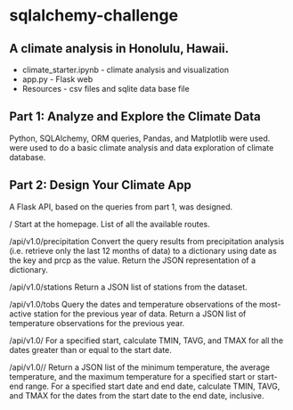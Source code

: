 # sqlalchemy-challenge 
## A climate analysis in Honolulu, Hawaii.

- climate_starter.ipynb - climate analysis and visualization
- app.py - Flask web
- Resources -  csv files and sqlite data base file

## Part 1: Analyze and Explore the Climate Data
Python, SQLAlchemy, ORM queries, Pandas, and Matplotlib were used. were used to do a basic climate analysis and data exploration of climate database. 

## Part 2: Design Your Climate App
A Flask API, based on the queries from part 1, was designed.

/
Start at the homepage.
List of all the available routes.

/api/v1.0/precipitation
Convert the query results from precipitation analysis (i.e. retrieve only the last 12 months of data) to a dictionary using date as the key and prcp as the value.
Return the JSON representation of a dictionary.

/api/v1.0/stations
Return a JSON list of stations from the dataset.

/api/v1.0/tobs
Query the dates and temperature observations of the most-active station for the previous year of data.
Return a JSON list of temperature observations for the previous year.

/api/v1.0/<start>
For a specified start, calculate TMIN, TAVG, and TMAX for all the dates greater than or equal to the start date.

/api/v1.0/<start>/<end>
Return a JSON list of the minimum temperature, the average temperature, and the maximum temperature for a specified start or start-end range.
For a specified start date and end date, calculate TMIN, TAVG, and TMAX for the dates from the start date to the end date, inclusive.
